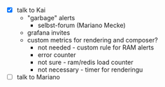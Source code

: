 - [x] talk to Kai
	- "garbage" alerts
		- selbst-forum (Mariano Mecke)
	- grafana invites
	- custom metrics for rendering and composer?
		- not needed - custom rule for RAM alerts
		- error counter
		- not sure - ram/redis load counter
		- not necessary - timer for renderingu
- [ ] talk to Mariano
